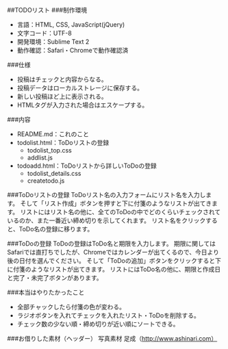 ##TODOリスト
###制作環境
- 言語：HTML, CSS, JavaScript(jQuery)
- 文字コード：UTF-8
- 開発環境：Sublime Text 2
- 動作確認：Safari・Chromeで動作確認済

###仕様
- 投稿はチェックと内容からなる。
- 投稿データはローカルストレージに保存する。
- 新しい投稿ほど上に表示される。
- HTMLタグが入力された場合はエスケープする。

###内容
- README.md：これのこと
- todolist.html：ToDoリストの登録
	- todolist_top.css
	- addlist.js
- todoadd.html：ToDoリストから詳しいToDoの登録
	- todolist_details.css
	- createtodo.js

###ToDoリストの登録
ToDoリスト名の入力フォームにリスト名を入力します。
そして「リスト作成」ボタンを押すと下に付箋のようなリストが出てきます。
リストにはリスト名の他に、全てのToDoの中でどのくらいチェックされているのか、また一番近い締め切りを示してくれます。
リスト名をクリックすると、ToDo名の登録に移ります。

###ToDoの登録
ToDoの登録はToDo名と期限を入力します。
期限に関してはSafariでは直打ちでしたが、Chromeではカレンダーが出てくるので、今日より後の日付を選んでください。
そして「ToDoの追加」ボタンをクリックすると下に付箋のようなリストが出てきます。
リストにはToDo名の他に、期限と作成日と完了・未完了ボタンがあります。

###本当はやりたかったこと
- 全部チャックしたら付箋の色が変わる。
- ラジオボタンを入れてチェックを入れたリスト・ToDoを削除する。
- チェック数の少ない順・締め切りが近い順にソートできる。

###お借りした素材（ヘッダー）
写真素材 足成（http://www.ashinari.com）